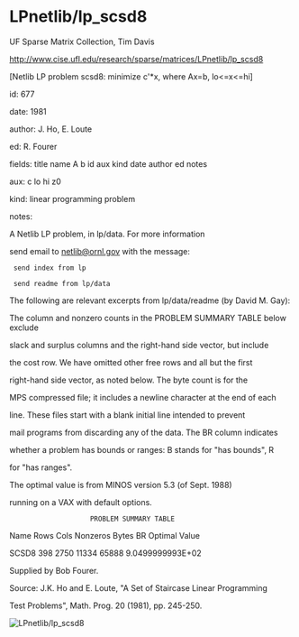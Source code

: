 # LPnetlib/lp_scsd8

 UF Sparse Matrix Collection, Tim Davis

 http://www.cise.ufl.edu/research/sparse/matrices/LPnetlib/lp_scsd8

 [Netlib LP problem scsd8: minimize c'*x, where Ax=b, lo<=x<=hi]

 id: 677

 date: 1981

 author: J. Ho, E. Loute

 ed: R. Fourer

 fields: title name A b id aux kind date author ed notes

 aux: c lo hi z0

 kind: linear programming problem

 notes:

 A Netlib LP problem, in lp/data.  For more information                    

 send email to netlib@ornl.gov with the message:                           

                                                                           

 	 send index from lp                                                      

 	 send readme from lp/data                                                

                                                                           

 The following are relevant excerpts from lp/data/readme (by David M. Gay):

                                                                           

 The column and nonzero counts in the PROBLEM SUMMARY TABLE below exclude  

 slack and surplus columns and the right-hand side vector, but include     

 the cost row.  We have omitted other free rows and all but the first      

 right-hand side vector, as noted below.  The byte count is for the        

 MPS compressed file; it includes a newline character at the end of each   

 line.  These files start with a blank initial line intended to prevent    

 mail programs from discarding any of the data.  The BR column indicates   

 whether a problem has bounds or ranges:  B stands for "has bounds", R     

 for "has ranges".                                                         

                                                                           

 The optimal value is from MINOS version 5.3 (of Sept. 1988)               

 running on a VAX with default options.                                    

                                                                           

                        PROBLEM SUMMARY TABLE                              

                                                                           

 Name       Rows   Cols   Nonzeros    Bytes  BR      Optimal Value         

 SCSD8       398   2750    11334      65888        9.0499999993E+02        

                                                                           

 Supplied by Bob Fourer.                                                   

 Source: J.K. Ho and E. Loute, "A Set of Staircase Linear Programming      

 Test Problems", Math. Prog. 20 (1981), pp. 245-250.                       

                                                                           

![LPnetlib/lp_scsd8](http://yifanhu.net/GALLERY/GRAPHS/GIF_SMALL/LPnetlib@lp_scsd8.gif)
